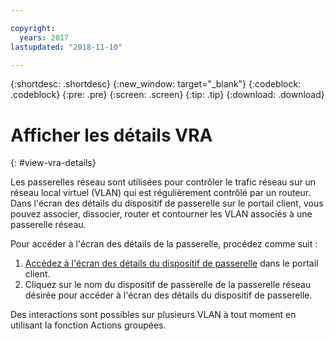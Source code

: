 ```yaml
---

copyright:
  years: 2017
lastupdated: "2018-11-10"

---
```


{:shortdesc: .shortdesc}
{:new_window: target="_blank"}
{:codeblock: .codeblock}
{:pre: .pre}
{:screen: .screen}
{:tip: .tip}
{:download: .download}

# Afficher les détails VRA
{: #view-vra-details}

Les passerelles réseau sont utilisées pour contrôler le trafic réseau sur un réseau local virtuel (VLAN) qui est régulièrement contrôlé par un routeur. Dans l'écran des détails du dispositif de passerelle sur le portail client, vous pouvez associer, dissocier, router et contourner les VLAN associés à une passerelle réseau.

Pour accéder à l'écran des détails de la passerelle, procédez comme suit :

1. [Accédez à l'écran des détails du dispositif de passerelle](/docs/infrastructure/virtual-router-appliance?topic=virtual-router-appliance-view-all-vras) dans le portail client.
2. Cliquez sur le nom du dispositif de passerelle de la passerelle réseau désirée pour accéder à l'écran des détails du dispositif de passerelle.

Des interactions sont possibles sur plusieurs VLAN à tout moment en utilisant la fonction Actions groupées.
